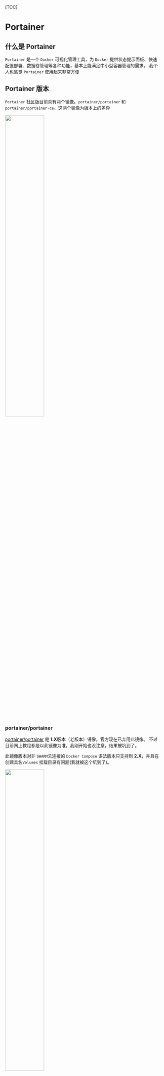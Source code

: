 [TOC]

# Portainer

## 什么是 Portainer

`Portainer` 是一个 `Docker` 可视化管理工具，为 `Docker` 提供状态提示面板、快速配置部署、数据卷管理等各种功能，基本上能满足中小型容器管理的需求。
我个人也感觉 `Portainer` 使用起来非常方便

## Portainer 版本

`Portainer` 社区版目前具有两个镜像。`portainer/portainer` 和 `portainer/portainer-ce`。这两个镜像为版本上的差异

<img src=./images/01/11.png width="50%" />

### portainer/portainer

[portainer/portainer](https://hub.docker.com/r/portainer/portainer) 是 **1.X**版本（老版本）镜像。官方现在已弃用此镜像。
不过目前网上教程都是以此镜像为准。我刚开始也没注意，结果被坑到了。

此镜像版本对非 `SWARM`云连接的 `Docker Compose` 语法版本只支持到 **2.X**，并且在创建具名`Volumes` 挂载目录有问题(我就被这个坑到了)。

<img src=./images/01/11_01.png width="50%" />

### portainer/portainer-ce

[portainer/portainer-ce](https://hub.docker.com/r/portainer/portainer-ce) 是 **2.X** 版本的新镜像。
支持 所有连接的`Docker Compose` **3.X** 语法版本。

## Portainer 部署

`Portainer` 通过 `Docker Compose` 进行部署。
`Docker Compose`可观性较强,并且配置文件可以保存 以后的所有部署方案都采用这种形式。

```yml
version: '3.9'

services:
  portainer:
    image: portainer/portainer-ce
    container_name: portainer
    restart: always
    ports:
      - 9000:9000
    volumes:
      - /var/run/docker.sock:/var/run/docker.sock
      - /volumes/portainer:/data
```

以上是部署 `Portainer` 的 `YAML`格式配置文件

- version：`YMAL` 格式版本，当前版本具有 **1**、 **2** 、 **2.X**、 **3.X**，每个版本的语法都略有差异，不过差异并不大，一般语法没什么区别。 不过不同版本语法对 `Docker` 版本有一定要求，详细了解请参考:https://docs.docker.com/compose/compose-file/compose-file-v3/
- services：容器组配置，依照 `YAML` 格式可配置多个容器，在此只具有一个 `portainer` 配置。`services` 之间还可以配置 **network**，依赖顺序等。
  - portainer：这个代表一个 `Docker` 配置，名称没有要求。可以配置多个
    - image：容器所使用的镜像名称
    - container_name：容器名称
    - restart：容器重启策略。就是 `docker run` 时设置 **restart**
    - ports：映射端口号，第一个端口号是宿主机端口号，可以设置任意一个未被使用的端口号；第二个端口号是容器中所提供的端口号，容器既然理解为一个单独的系统环境，那么就需要提供一些端口号供外部访问。`Portainer` 提供了 **9000** 的端口号
    - volumes：数据卷挂载，容器作为单独的系统环境，往往需要指定宿主目录对容器内目录挂载。例如数据库应用，如果不挂载宿主目录，仅仅将数据存储在容器内，那么容器删除数据没了，这肯定不行的。
      或者想要容器运行提供配置文件，而不是每次更新配置文件时都进入容器内更改。这种需求都需要使用宿主目录对容器目录进行挂载。
      第一个数据可以是一个 **`volume` 名称** 或者 **宿主目录** ，当为**宿主目录** 时（也就是上面形式），`Docker` 启动时会使用 **宿主目录** 覆盖 **容器内目录** 这个在之后会介绍；
      第二个是容器内的目录（`Portainer` 数据存储在容器内 **/data** 目录）。

> PS: 注意： **volumes** 挂载目录和文件时，具有两种情况。目录：宿主机中可以不存在此目录，`Docker` 在启动容器时会自动创建目录。 文件：当挂载路径为文件时，宿主机中必须存在此文件

配置属性中还可以设置好多参数，例如：`environment`。在之后就不再描述，有兴趣可以自行学习。

> `/var/run/docker.sock` 是一个特殊的文件，有一些容器需要提供此文件。

文件在本地编写完毕后可以上传服务器执行

> docker-compose -f /yml/docker-compose/portainer.yml -p portainer up -d

<img src=./images/01/11_02.png width="50%" />

- -f: `YAML` 文件存放的地址，我将文件上传到了 **/yml/docker-compose/** 目录下，
- -p： 设置当前 `Docker Compose` 名称
- up： 根据配置文件重新构建服务，启动镜像。如果主机没有此镜像，默认情况会下载镜像（可以配置参数是否允许下载镜像）。当主机中没有此 `portainer/portainer-ce` 镜像时会进行下载，所有可能有些慢
- -d： 设置为后台运行，与 `docker run -d` 参数一致

在没有错误成功运行时，执行完毕后就会自动启动容器。

<img src=./images/01/12.png width="50%" />

<img src=./images/01/12_01.png width="50%" />

并且在挂载目录下可以看到容器挂载的数据

<img src=./images/01/12_02.png width="50%" />

此时就可以使用访问 `Portainer` 页面。

注意：如果是云主机，需要启动 **9000** 端口访问策略，否则无法访问。

<img src=./images/01/13.png width="50%" />

`Portainer` 第一次访问会跳转到设置管理员用户页面

<img src=./images/01/14.png width="50%" />

设置管理员之后，本地具有 `Docker` 时, 会默认连接到本地 `Docker`

<img src=./images/01/14_01.png width="50%" />

## Portainer 页面

进入主页面后，第一个就是自动连接的本地 `Docker` , 点击进去就可以看到 `Docker` 各种信息

<img src=./images/01/19.png width="50%" />

<img src=./images/01/20.png width="50%" />

- Stack： `Docker Compose` 管理，对当前 `Docker Compose` 进行管理，并且可以直接上传 **YAML** 文件进行构建容器，目前只有一个 **portainer**
- Container：`Docker` 容器管理，可以对所有容器进行管理设置。目前容器也只有一个 portainer
- Image： `Docker` 镜像管理，对当前 `Docker` 所有镜像进行管理，目前也只有一个 portainer/portainer
- Volumes: `Docker` 数据卷管理，
- Networks： `Docker` network 管理，目前也只有默认的 4 个 network

### Stack 模块

**Stack** 是用来管理 `Docker Compose`，目前 `Docker Compose` 只有一个，也就是部署的 `Portainer`

<img src=./images/01/21.png width="50%" />

#### Limited

未使用 `Portainer`可视化工具部署的 `Docker Compose`， 在 `Portainer`可视化工具内部是不允许操作的。使用命令行部署的 **Portainer**， 在 `Portainer`可视化工具中的 _Control_ 属性显示为 **Limited**， 此属性的意思就是不允许进行任何操作。

### Add Stack

点击 **Add Stack** 按钮就可以进行添加 `Docker Compose`， `Portainer` 支持四种模式设置 `Docker Compose` 配置；

1.  Web editor（直接在当前页编写配置）
2.  Upload（提供本地上传 **xxx.yml** 文件）
3.  Repository（提供一个配置文件的 URL 地址）
4.  Custom template 自定义模板 （**2.X** 版本新添加的，我也没细看）

<img src=./images/01/22.png width="50%" />

我比较喜欢使用 **Upload** 在本地使用编辑器编写配置进行上传。当然也可以使用其它方式。看使用场景和个人喜好。

## Portainer API 连接方式

`Portainer` 支持多种连接方式。 介绍一种使用 **Docker API** 连接方式

<img src=./images/01/15.png width="50%" />

**API** 连接方式是使用 `TCP` 协议访问的 **Docker API** 进行通信，需要设置 **Docker API**，允许 `Docker` 被访问

**Docker API** 的设置是 **/lib/systemd/system/docker.service** 文件中 **ExecStart** 属性

<img src=./images/01/16.png width="50%" />

在此设置只允许内网访问 ，其实只允许本地 IP 访问（模拟远程连接方式）

> PS：注意：设置连接主机根据实际情况设置，千万不要设置为 **tcp://0.0.0.0:2375**，这样极大可能会中病毒，亲测中过挖矿脚本病毒。

设置完成后需要重启 `Docker` 服务

> sudo systemctl daemon-reload
> sudo systemctl restart docker

<img src=./images/01/17.png width="50%" />

此时，`Portainer` 就可以使用 **API** 连接方式

<img src=./images/01/18.png width="50%" />
